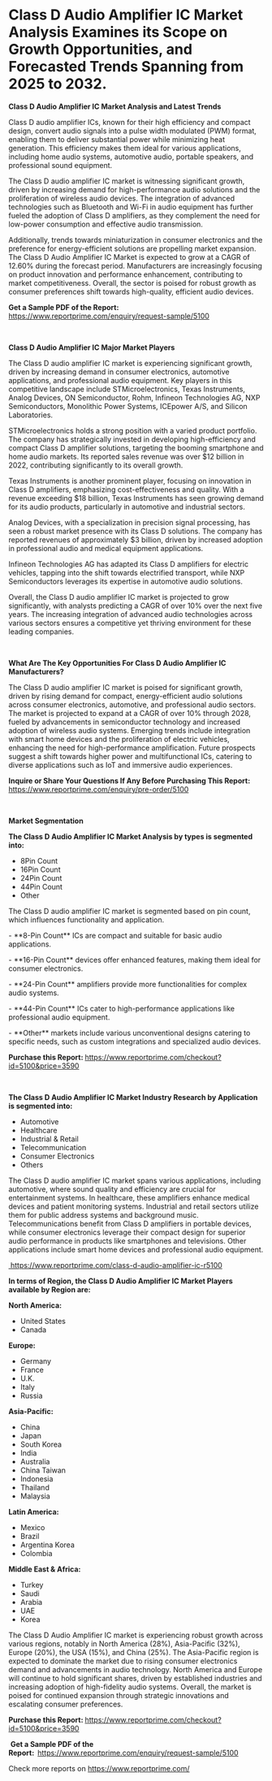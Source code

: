 <p><h1>Class D Audio Amplifier IC Market Analysis Examines its Scope on Growth Opportunities, and Forecasted Trends Spanning from 2025 to 2032.</h1></p><p><strong>Class D Audio Amplifier IC Market Analysis and Latest Trends</strong></p>
<p><p>Class D audio amplifier ICs, known for their high efficiency and compact design, convert audio signals into a pulse width modulated (PWM) format, enabling them to deliver substantial power while minimizing heat generation. This efficiency makes them ideal for various applications, including home audio systems, automotive audio, portable speakers, and professional sound equipment.</p><p>The Class D audio amplifier IC market is witnessing significant growth, driven by increasing demand for high-performance audio solutions and the proliferation of wireless audio devices. The integration of advanced technologies such as Bluetooth and Wi-Fi in audio equipment has further fueled the adoption of Class D amplifiers, as they complement the need for low-power consumption and effective audio transmission.</p><p>Additionally, trends towards miniaturization in consumer electronics and the preference for energy-efficient solutions are propelling market expansion. The Class D Audio Amplifier IC Market is expected to grow at a CAGR of 12.60% during the forecast period. Manufacturers are increasingly focusing on product innovation and performance enhancement, contributing to market competitiveness. Overall, the sector is poised for robust growth as consumer preferences shift towards high-quality, efficient audio devices.</p></p>
<p><strong>Get a Sample PDF of the Report:&nbsp;</strong> <a href="https://www.reportprime.com/enquiry/request-sample/5100?utm_campaign=3511&utm_medium=2&utm_source=Github&utm_content=ia&utm_term=19032025&utm_id=class-d-audio-amplifier-ic">https://www.reportprime.com/enquiry/request-sample/5100</a></p>
<p>&nbsp;</p>
<p><strong>Class D Audio Amplifier IC Major Market Players</strong></p>
<p><p>The Class D audio amplifier IC market is experiencing significant growth, driven by increasing demand in consumer electronics, automotive applications, and professional audio equipment. Key players in this competitive landscape include STMicroelectronics, Texas Instruments, Analog Devices, ON Semiconductor, Rohm, Infineon Technologies AG, NXP Semiconductors, Monolithic Power Systems, ICEpower A/S, and Silicon Laboratories.</p><p>STMicroelectronics holds a strong position with a varied product portfolio. The company has strategically invested in developing high-efficiency and compact Class D amplifier solutions, targeting the booming smartphone and home audio markets. Its reported sales revenue was over $12 billion in 2022, contributing significantly to its overall growth.</p><p>Texas Instruments is another prominent player, focusing on innovation in Class D amplifiers, emphasizing cost-effectiveness and quality. With a revenue exceeding $18 billion, Texas Instruments has seen growing demand for its audio products, particularly in automotive and industrial sectors.</p><p>Analog Devices, with a specialization in precision signal processing, has seen a robust market presence with its Class D solutions. The company has reported revenues of approximately $3 billion, driven by increased adoption in professional audio and medical equipment applications.</p><p>Infineon Technologies AG has adapted its Class D amplifiers for electric vehicles, tapping into the shift towards electrified transport, while NXP Semiconductors leverages its expertise in automotive audio solutions.</p><p>Overall, the Class D audio amplifier IC market is projected to grow significantly, with analysts predicting a CAGR of over 10% over the next five years. The increasing integration of advanced audio technologies across various sectors ensures a competitive yet thriving environment for these leading companies.</p></p>
<p>&nbsp;</p>
<p><strong>What Are The Key Opportunities For Class D Audio Amplifier IC Manufacturers?</strong></p>
<p><p>The Class D audio amplifier IC market is poised for significant growth, driven by rising demand for compact, energy-efficient audio solutions across consumer electronics, automotive, and professional audio sectors. The market is projected to expand at a CAGR of over 10% through 2028, fueled by advancements in semiconductor technology and increased adoption of wireless audio systems. Emerging trends include integration with smart home devices and the proliferation of electric vehicles, enhancing the need for high-performance amplification. Future prospects suggest a shift towards higher power and multifunctional ICs, catering to diverse applications such as IoT and immersive audio experiences.</p></p>
<p><strong>Inquire or Share Your Questions If Any Before Purchasing This Report:</strong> <a href="https://www.reportprime.com/enquiry/pre-order/5100?utm_campaign=3511&utm_medium=2&utm_source=Github&utm_content=ia&utm_term=19032025&utm_id=class-d-audio-amplifier-ic">https://www.reportprime.com/enquiry/pre-order/5100</a></p>
<p>&nbsp;</p>
<p><strong>Market Segmentation</strong></p>
<p><strong>The Class D Audio Amplifier IC Market Analysis by types is segmented into:</strong></p>
<p><ul><li>8Pin Count</li><li>16Pin Count</li><li>24Pin Count</li><li>44Pin Count</li><li>Other</li></ul></p>
<p><p>The Class D audio amplifier IC market is segmented based on pin count, which influences functionality and application. </p><p>- **8-Pin Count** ICs are compact and suitable for basic audio applications.</p><p>- **16-Pin Count** devices offer enhanced features, making them ideal for consumer electronics.</p><p>- **24-Pin Count** amplifiers provide more functionalities for complex audio systems.</p><p>- **44-Pin Count** ICs cater to high-performance applications like professional audio equipment. </p><p>- **Other** markets include various unconventional designs catering to specific needs, such as custom integrations and specialized audio devices.</p></p>
<p><strong>Purchase this Report:&nbsp;</strong><a href="https://www.reportprime.com/checkout?id=5100&price=3590&utm_campaign=3511&utm_medium=2&utm_source=Github&utm_content=ia&utm_term=19032025&utm_id=class-d-audio-amplifier-ic">https://www.reportprime.com/checkout?id=5100&price=3590</a></p>
<p>&nbsp;</p>
<p><strong>The Class D Audio Amplifier IC Market Industry Research by Application is segmented into:</strong></p>
<p><ul><li>Automotive</li><li>Healthcare</li><li>Industrial & Retail</li><li>Telecommunication</li><li>Consumer Electronics</li><li>Others</li></ul></p>
<p><p>The Class D audio amplifier IC market spans various applications, including automotive, where sound quality and efficiency are crucial for entertainment systems. In healthcare, these amplifiers enhance medical devices and patient monitoring systems. Industrial and retail sectors utilize them for public address systems and background music. Telecommunications benefit from Class D amplifiers in portable devices, while consumer electronics leverage their compact design for superior audio performance in products like smartphones and televisions. Other applications include smart home devices and professional audio equipment.</p></p>
<p><a href="https://www.reportprime.com/class-d-audio-amplifier-ic-r5100?utm_campaign=3511&utm_medium=2&utm_source=Github&utm_content=ia&utm_term=19032025&utm_id=class-d-audio-amplifier-ic">&nbsp;https://www.reportprime.com/class-d-audio-amplifier-ic-r5100</a></p>
<p><strong>In terms of Region, the Class D Audio Amplifier IC Market Players available by Region are:</strong></p>
<p>
    <p> <strong> North America: </strong>
        <ul>
            <li>United States</li>
            <li>Canada</li>
        </ul>
        </p> 
    <p> <strong> Europe: </strong>
        <ul>
            <li>Germany</li>
            <li>France</li>
            <li>U.K.</li>
            <li>Italy</li>
            <li>Russia</li>
        </ul>
        </p> 
    <p> <strong> Asia-Pacific: </strong>
        <ul>
            <li>China</li>
            <li>Japan</li>
            <li>South Korea</li>
            <li>India</li>
            <li>Australia</li>
            <li>China Taiwan</li>
            <li>Indonesia</li>
            <li>Thailand</li>
            <li>Malaysia</li>
        </ul>
        </p> 
    <p> <strong> Latin America: </strong>
        <ul>
            <li>Mexico</li>
            <li>Brazil</li>
            <li>Argentina Korea</li>
            <li>Colombia</li>
        </ul>
        </p> 
    <p> <strong> Middle East & Africa: </strong>
        <ul>
            <li>Turkey</li>
            <li>Saudi</li>
            <li>Arabia</li>
            <li>UAE</li>
            <li>Korea</li>
        </ul>
    </p>
    </p>
<p><p>The Class D Audio Amplifier IC market is experiencing robust growth across various regions, notably in North America (28%), Asia-Pacific (32%), Europe (20%), the USA (15%), and China (25%). The Asia-Pacific region is expected to dominate the market due to rising consumer electronics demand and advancements in audio technology. North America and Europe will continue to hold significant shares, driven by established industries and increasing adoption of high-fidelity audio systems. Overall, the market is poised for continued expansion through strategic innovations and escalating consumer preferences.</p></p>
<p><strong>Purchase this Report: </strong><a href="https://www.reportprime.com/checkout?id=5100&price=3590&utm_campaign=3511&utm_medium=2&utm_source=Github&utm_content=ia&utm_term=19032025&utm_id=class-d-audio-amplifier-ic">https://www.reportprime.com/checkout?id=5100&price=3590</a></p>
<p>&nbsp;<strong>Get a Sample PDF of the Report:&nbsp;&nbsp;</strong><a href="https://www.reportprime.com/enquiry/request-sample/5100?utm_campaign=3511&utm_medium=2&utm_source=Github&utm_content=ia&utm_term=19032025&utm_id=class-d-audio-amplifier-ic">https://www.reportprime.com/enquiry/request-sample/5100</a></p>
<p><strong></strong></p>
<p>Check more reports on <a href="https://www.reportprime.com/?utm_campaign=3511&utm_medium=2&utm_source=Github&utm_content=ia&utm_term=19032025&utm_id=class-d-audio-amplifier-ic">https://www.reportprime.com/</a></p>